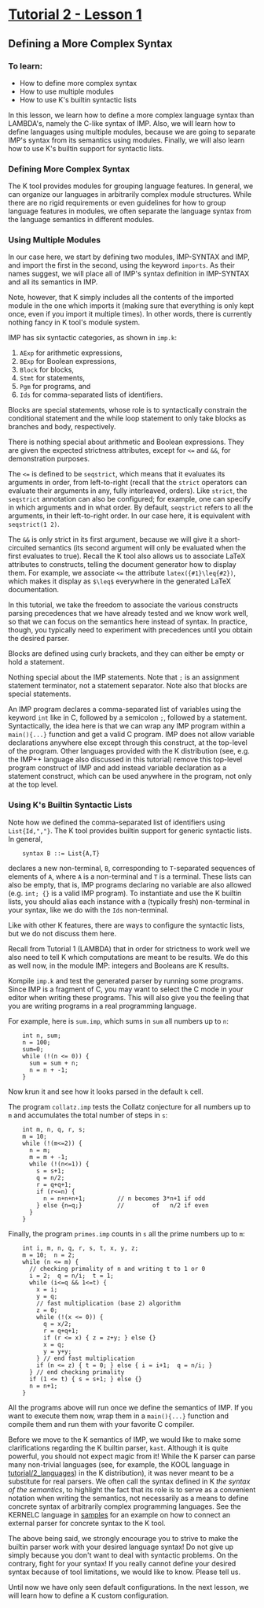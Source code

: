 # [Tutorial 2 - Lesson 1](https://www.youtube.com/watch?v=F39Ta1stiCM)
## Defining a More Complex Syntax

### To learn:
* How to define more complex syntax
* How to use multiple modules
* How to use K's builtin syntactic lists

In this lesson, we learn how to define a more complex language syntax than LAMBDA's, namely the C-like syntax of IMP.  Also, we will learn how to define languages using multiple modules, because we are going to separate IMP's syntax from its semantics using modules.  Finally, we will also learn how to use K's builtin support for syntactic lists.


### Defining More Complex Syntax
The K tool provides modules for grouping language features.  In general, we can organize our languages in arbitrarily complex module structures.  While there are no rigid requirements or even guidelines for how to group language features in modules, we often separate the language syntax from the language semantics in different modules.


### Using Multiple Modules
In our case here, we start by defining two modules, IMP-SYNTAX and IMP, and import the first in the second, using the keyword `imports`.  As their names suggest, we will place all of IMP's syntax definition in IMP-SYNTAX and all its semantics in IMP.

Note, however, that K simply includes all the contents of the imported module in the one which imports it (making sure that everything is only kept once, even if you import it multiple times).  In other words, there is currently nothing fancy in K tool's module system.

IMP has six syntactic categories, as shown in `imp.k`:

1. `AExp` for arithmetic expressions,
2. `BExp` for Boolean expressions,
3. `Block` for blocks,
4. `Stmt` for statements,
5. `Pgm` for programs, and
6. `Ids` for comma-separated lists of identifiers.

Blocks are special statements, whose role is to syntactically constrain the conditional statement and the while loop statement to only take blocks as branches and body, respectively.

There is nothing special about arithmetic and Boolean expressions. They are given the expected strictness attributes, except for `<=` and `&&`, for demonstration purposes.

The `<=` is defined to be `seqstrict`, which means that it evaluates its arguments in order, from left-to-right (recall that the `strict` operators can evaluate their arguments in any, fully interleaved, orders).  Like `strict`, the `seqstrict` annotation can also be configured; for example, one can specify in which arguments and in what order.  By default, `seqstrict` refers to all the arguments, in their left-to-right order.  In our case here, it is equivalent with `seqstrict(1 2)`.

The `&&` is only strict in its first argument, because we will give it a short-circuited semantics (its second argument will only be evaluated when the first evaluates to true).  Recall the K tool also allows us to associate LaTeX attributes to constructs, telling the document generator how to display them.  For example, we associate `<=` the attribute `latex({#1}\leq{#2})`, which makes it display as `$\leq$` everywhere in the generated LaTeX documentation.

In this tutorial, we take the freedom to associate the various constructs parsing precedences that we have already tested and we know work well, so that we can focus on the semantics here instead of syntax.  In practice, though, you typically need to experiment with precedences until you obtain the desired parser.

Blocks are defined using curly brackets, and they can either be empty or hold a statement.

Nothing special about the IMP statements.  Note that `;` is an assignment statement terminator, not a statement separator.  Note also that blocks are special statements.

An IMP program declares a comma-separated list of variables using the keyword `int` like in C, followed by a semicolon `;`, followed by a statement.  Syntactically, the idea here is that we can wrap any IMP program within a `main(){...}` function and get a valid C program.  IMP does not allow variable declarations anywhere else except through this construct, at the top-level of the program.  Other languages provided with the K distribution (see, e.g. the IMP++ language also discussed in this tutorial) remove this top-level program construct of IMP and add instead variable declaration as a statement construct, which can be used anywhere in the program, not only at the top level.


### Using K's Builtin Syntactic Lists
Note how we defined the comma-separated list of identifiers using `List{Id,","}`.  The K tool provides builtin support for generic syntactic lists.  In general,
```
	syntax B ::= List{A,T}
```

declares a new non-terminal, `B`, corresponding to `T`-separated sequences of elements of `A`, where `A` is a non-terminal and `T` is a terminal.  These lists can also be empty, that is, IMP programs declaring no variable are also allowed (e.g. `int; {}` is a valid IMP program).  To instantiate and use the K builtin lists, you should alias each instance with a (typically fresh) non-terminal in your syntax, like we do with the `Ids` non-terminal.

Like with other K features, there are ways to configure the syntactic lists, but we do not discuss them here.

Recall from Tutorial 1 (LAMBDA) that in order for strictness to work well we also need to tell K which computations are meant to be results.  We do this as well now, in the module IMP: integers and Booleans are K results.

Kompile `imp.k` and test the generated parser by running some programs.  Since IMP is a fragment of C, you may want to select the C mode in your editor when writing these programs.  This will also give you the feeling that you are writing programs in a real programming language.

For example, here is `sum.imp`, which sums in `sum` all numbers up to `n`:
```
	int n, sum;
	n = 100;
	sum=0;
	while (!(n <= 0)) {
	  sum = sum + n;
	  n = n + -1;
	}
```

Now krun it and see how it looks parsed in the default `k` cell.

The program `collatz.imp` tests the Collatz conjecture for all numbers up to `m` and accumulates the total number of steps in `s`:
```
	int m, n, q, r, s;
	m = 10;
	while (!(m<=2)) {
	  n = m;
	  m = m + -1;
	  while (!(n<=1)) {
	    s = s+1;
	    q = n/2;
	    r = q+q+1;
	    if (r<=n) {
	      n = n+n+n+1;         // n becomes 3*n+1 if odd
	    } else {n=q;}          //        of   n/2 if even
	  }
	}
```

Finally, the program `primes.imp` counts in `s` all the prime numbers up to `m`:
```
	int i, m, n, q, r, s, t, x, y, z;
	m = 10;  n = 2;
	while (n <= m) {
	  // checking primality of n and writing t to 1 or 0
	  i = 2;  q = n/i;  t = 1;
	  while (i<=q && 1<=t) {
	    x = i;
	    y = q;
	    // fast multiplication (base 2) algorithm
	    z = 0;
	    while (!(x <= 0)) {
	      q = x/2;
	      r = q+q+1;
	      if (r <= x) { z = z+y; } else {}
	      x = q;
	      y = y+y;
	    } // end fast multiplication
	    if (n <= z) { t = 0; } else { i = i+1;  q = n/i; }
	  } // end checking primality
	  if (1 <= t) { s = s+1; } else {}
	  n = n+1;
	}
```

All the programs above will run once we define the semantics of IMP.  If you want to execute them now, wrap them in a `main(){...}` function and compile them and run them with your favorite C compiler.

Before we move to the K semantics of IMP, we would like to make some clarifications regarding the K builtin parser, `kast`.  Although it is quite powerful, you should not expect magic from it!  While the K parser can parse many non-trivial languages (see, for example, the KOOL language in [tutorial/2_languages](/tutorial/2_languages)) in the K distribution), it was never meant to be a substitute for real parsers.  We often call the syntax defined in K *the syntax of the semantics*, to highlight the fact that its role is to serve as a convenient notation when writing the semantics, not necessarily as a means to define concrete syntax of arbitrarily complex programming languages.  See the KERNELC language in [samples](/samples/) for an example on how to connect an external parser for concrete syntax to the K tool.

The above being said, we strongly encourage you to strive to make the builtin parser work with your desired language syntax!  Do not give up simply because you don't want to deal with syntactic problems.  On the contrary, fight for your syntax!  If you really cannot define your desired syntax because of tool limitations, we would like to know.  Please tell us.

Until now we have only seen default configurations.  In the next lesson, we will learn how to define a K custom configuration.

